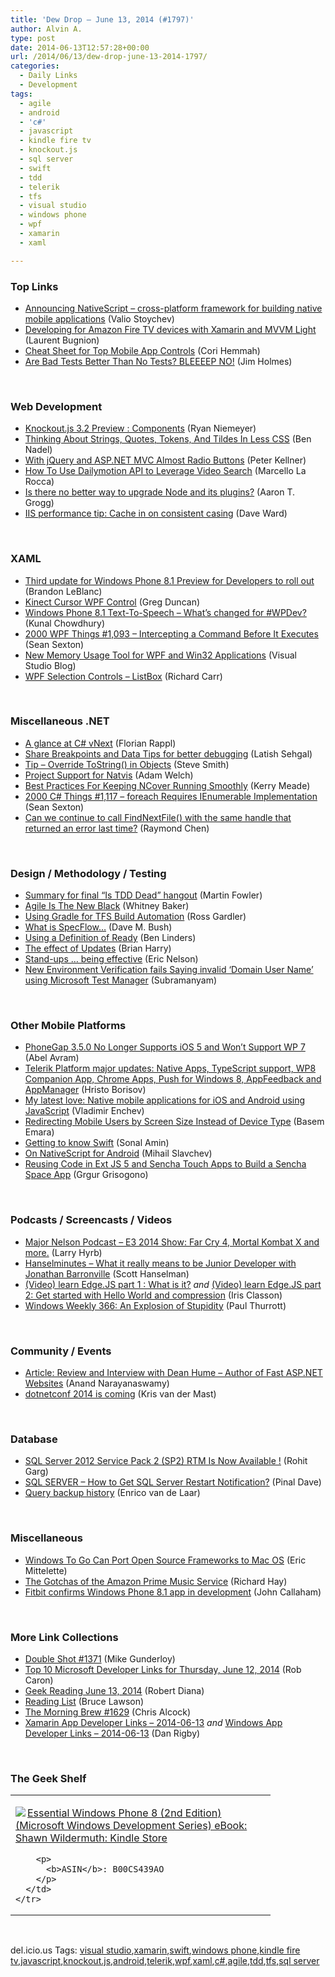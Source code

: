 ```yaml
---
title: 'Dew Drop – June 13, 2014 (#1797)'
author: Alvin A.
type: post
date: 2014-06-13T12:57:28+00:00
url: /2014/06/13/dew-drop-june-13-2014-1797/
categories:
  - Daily Links
  - Development
tags:
  - agile
  - android
  - 'c#'
  - javascript
  - kindle fire tv
  - knockout.js
  - sql server
  - swift
  - tdd
  - telerik
  - tfs
  - visual studio
  - windows phone
  - wpf
  - xamarin
  - xaml

---
```

### <a name="top"></a>Top Links

  * <a href="http://feedproxy.google.com/~r/Telerik/~3/mJ8Vxz-pSHA/announcing-nativescript---cross-platform-framework-for-building-native-mobile-applications" target="_blank">Announcing NativeScript &#8211; cross-platform framework for building native mobile applications</a> (Valio Stoychev)
  * <a href="http://feedproxy.google.com/~r/galasoft/~3/dLzz8CgWNY0/" target="_blank">Developing for Amazon Fire TV devices with Xamarin and MVVM Light</a> (Laurent Bugnion)
  * <a href="http://blog.xamarin.com/cheat-sheet-for-top-mobile-app-controls/" target="_blank">Cheat Sheet for Top Mobile App Controls</a> (Cori Hemmah)
  * <a href="http://blog.falafel.com/Blogs/jimholmes/jim-holmes/2014/06/12/are-bad-tests-better-than-no-tests-bleeeep-no!" target="_blank">Are Bad Tests Better Than No Tests? BLEEEEP NO!</a> (Jim Holmes)

&nbsp;

### <a name="web"></a>Web Development

  * <a href="http://feedproxy.google.com/~r/KnockMeOut/~3/z2PLju6S_f0/knockout-3-2-preview-components.html" target="_blank">Knockout.js 3.2 Preview : Components</a> (Ryan Niemeyer)
  * <a href="http://www.bennadel.com/blog/2645-thinking-about-strings-quotes-tokens-and-tildes-in-less-css.htm" target="_blank">Thinking About Strings, Quotes, Tokens, And Tildes In Less CSS</a> (Ben Nadel)
  * <a href="http://peterkellner.net/2014/06/12/jquery-asp-net-mvc-almost-radio-buttons/" target="_blank">With jQuery and ASP.NET MVC Almost Radio Buttons</a> (Peter Kellner)
  * <a href="http://feedproxy.google.com/~r/ProgrammableWeb/~3/muxghLRHypg/12" target="_blank">How To Use Dailymotion API to Leverage Video Search</a> (Marcello La Rocca)
  * <a href="http://aarontgrogg.com/blog/2014/06/12/is-there-no-better-way-to-upgrade-node-and-its-plugins/" target="_blank">Is there no better way to upgrade Node and its plugins?</a> (Aaron T. Grogg)
  * <a href="http://feedproxy.google.com/~r/Encosia/~3/pnA2kh8PrHE/" target="_blank">IIS performance tip: Cache in on consistent casing</a> (Dave Ward)

&nbsp;

### <a name="silverlight"></a>XAML

  * <a href="http://blogs.windows.com/windows_phone/b/windowsphone/archive/2014/06/12/third-update-for-windows-phone-8-1-preview-for-developers-to-roll-out.aspx" target="_blank">Third update for Windows Phone 8.1 Preview for Developers to roll out</a> (Brandon LeBlanc)
  * <a href="http://channel9.msdn.com/coding4fun/kinect/Kinect-Cursor-WPF-Control" target="_blank">Kinect Cursor WPF Control</a> (Greg Duncan)
  * <a href="http://feedproxy.google.com/~r/kunal2383/~3/oNfaIrLmRx4/whats-new-for-wp8dev-text2speech.html" target="_blank">Windows Phone 8.1 Text-To-Speech &#8211; What’s changed for #WPDev?</a> (Kunal Chowdhury)
  * <a href="http://wpf.2000things.com/2014/06/13/1093-intercepting-a-command-before-it-executes/" target="_blank">2000 WPF Things #1,093 – Intercepting a Command Before It Executes</a> (Sean Sexton)
  * <a href="http://blogs.msdn.com/b/visualstudio/archive/2014/06/12/new-memory-usage-tool-for-wpf-and-win32-applications.aspx" target="_blank">New Memory Usage Tool for WPF and Win32 Applications</a> (Visual Studio Blog)
  * <a href="http://feedproxy.google.com/~r/BlackwaspLatestAdditions/~3/5xYFaoB2Rag/RSSLanding.aspx" target="_blank">WPF Selection Controls &#8211; ListBox</a> (Richard Carr)

&nbsp;

### <a name="dotnet"></a>Miscellaneous .NET

  * <a href="http://www.codeproject.com/Articles/699708/A-glance-at-Csharp-vNext" target="_blank">A glance at C# vNext</a> (Florian Rappl)
  * <a href="http://visualstudiotipsandtricks.com/blog/2014/06/12/share-breakpoints-and-data-tips-for-better-debugging/" target="_blank">Share Breakpoints and Data Tips for better debugging</a> (Latish Sehgal)
  * <a href="http://ardalis.com:80/Tip-Override-ToString-in-Objects" target="_blank">Tip &#8211; Override ToString() in Objects</a> (Steve Smith)
  * <a href="http://blogs.msdn.com/b/vcblog/archive/2014/06/12/project-support-for-natvis.aspx" target="_blank">Project Support for Natvis</a> (Adam Welch)
  * <a href="http://blog.ncover.com/best-practices-keeping-ncover-running-smoothly/?utm_source=rss&utm_medium=rss&utm_campaign=best-practices-keeping-ncover-running-smoothly" target="_blank">Best Practices For Keeping NCover Running Smoothly</a> (Kerry Meade)
  * <a href="http://csharp.2000things.com/2014/06/13/1117-foreach-requires-ienumerable-implementation/" target="_blank">2000 C# Things #1,117 – foreach Requires IEnumerable Implementation</a> (Sean Sexton)
  * <a href="http://blogs.msdn.com/b/oldnewthing/archive/2014/06/12/10533529.aspx" target="_blank">Can we continue to call FindNextFile() with the same handle that returned an error last time?</a> (Raymond Chen)

&nbsp;

### <a name="design"></a>Design / Methodology / Testing

  * <a href="http://martinfowler.com/articles/is-tdd-dead/" target="_blank">Summary for final &#8220;Is TDD Dead&#8221; hangout</a> (Martin Fowler)
  * <a href="http://feeds.dzone.com/~r/zones/agile/~3/9p75qSmebhE/agile-new-black" target="_blank">Agile Is The New Black</a> (Whitney Baker)
  * <a href="http://msopentech.com/blog/2014/06/12/gradle_for_tfs_build_automation/" target="_blank">Using Gradle for TFS Build Automation</a> (Ross Gardler)
  * <a href="http://blog.dmbcllc.com/what-is-specflow/" target="_blank">What is SpecFlow…</a> (Dave M. Bush)
  * <a href="http://www.infoq.com/news/2014/06/using-definition-of-ready?utm_campaign=infoq_content&utm_source=infoq&utm_medium=feed&utm_term=global" target="_blank">Using a Definition of Ready</a> (Ben Linders)
  * <a href="http://blogs.msdn.com/b/bharry/archive/2014/06/12/the-effect-of-updates.aspx" target="_blank">The effect of Updates</a> (Brian Harry)
  * <a href="http://feedproxy.google.com/~r/IUpdateable/~3/2pgu-47CZZ4/" target="_blank">Stand-ups … being effective</a> (Eric Nelson)
  * <a href="http://blogs.msdn.com/b/visualstudioalm/archive/2014/06/13/new-environment-verification-fails-saying-invalid-domain-user-name-using-microsoft-test-manager.aspx" target="_blank">New Environment Verification fails Saying invalid &#8216;Domain User Name&#8217; using Microsoft Test Manager</a> (Subramanyam)

&nbsp;

### <a name="mobile"></a>Other Mobile Platforms

  * <a href="http://www.infoq.com/news/2014/06/phonegap-cordova-350?utm_campaign=infoq_content&utm_source=infoq&utm_medium=feed&utm_term=global" target="_blank">PhoneGap 3.5.0 No Longer Supports iOS 5 and Won’t Support WP 7</a> (Abel Avram)
  * <a href="http://feedproxy.google.com/~r/Telerik/~3/4Df4IT4uJh4/telerik-platform-major-updates-native-apps-typescript-support-wp8-companion-app-chrome-apps-push-for-windows-8-appfeedback-and-appmanager" target="_blank">Telerik Platform major updates: Native Apps, TypeScript support, WP8 Companion App, Chrome Apps, Push for Windows 8, AppFeedback and AppManager</a> (Hristo Borisov)
  * <a href="http://feedproxy.google.com/~r/Telerik/~3/NVUiONQPCi4/my-latest-love-native-mobile-applications-for-ios-and-android-using-javascript" target="_blank">My latest love: Native mobile applications for iOS and Android using JavaScript</a> (Vladimir Enchev)
  * <a href="http://blog.falafel.com/Blogs/BasemEmara/basem-emara/2014/06/12/redirecting-mobile-users-by-screen-size-instead-of-device-type" target="_blank">Redirecting Mobile Users by Screen Size Instead of Device Type</a> (Basem Emara)
  * <a href="http://blog.pluralsight.com/apple-announces-swift" target="_blank">Getting to know Swift</a> (Sonal Amin)
  * <a href="http://developer.telerik.com/featured/nativescript-android/" target="_blank">On NativeScript for Android</a> (Mihail Slavchev)
  * <a href="http://feedproxy.google.com/~r/extblog/~3/z0Mlkc8Xz8g/reusing-code-in-ext-js-5-and-sencha-touch-apps-to-build-a-sencha-space-app" target="_blank">Reusing Code in Ext JS 5 and Sencha Touch Apps to Build a Sencha Space App</a> (Grgur Grisogono)

&nbsp;

### <a name="podcasts"></a>Podcasts / Screencasts / Videos

  * <a href="http://feedproxy.google.com/~r/MajorNelsonblogcast/~3/yTBSn0xST5A/" target="_blank">Major Nelson Podcast &#8211; E3 2014 Show: Far Cry 4, Mortal Kombat X and more.</a> (Larry Hyrb)
  * <a href="http://feedproxy.google.com/~r/HanselminutesWMA/~3/7FAvrxLx-Uc/default.aspx" target="_blank">Hanselminutes &#8211; What it really means to be Junior Developer with Jonathan Barronville</a> (Scott Hanselman)
  * <a href="http://irisclasson.com/2014/06/12/video-learn-edge-js-part-1-what-is-it/" target="_blank">(Video) learn Edge.JS part 1 : What is it?</a> _and_ <a href="http://irisclasson.com/2014/06/12/video-learn-edge-js-part-2-get-started-with-hello-world-and-compression/" target="_blank">(Video) learn Edge.JS part 2: Get started with Hello World and compression</a> (Iris Classon)
  * <a href="http://winsupersite.com/podcasts/windows-weekly-366-explosion-stupidity" target="_blank">Windows Weekly 366: An Explosion of Stupidity</a> (Paul Thurrott)

&nbsp;

### <a name="events"></a>Community / Events

  * <a href="http://www.infoq.com/articles/fast-aspnet-websites-review-interview-dean-hume?utm_campaign=infoq_content&utm_source=infoq&utm_medium=feed&utm_term=global" target="_blank">Article: Review and Interview with Dean Hume &#8211; Author of Fast ASP.NET Websites</a> (Anand Narayanaswamy)
  * <a href="http://blog.krisvandermast.com/dotnetconf2014IsComing.aspx" target="_blank">dotnetconf 2014 is coming</a> (Kris van der Mast)

&nbsp;

### <a name="sql"></a>Database

  * <a href="http://www.sqlservercentral.com/blogs/mssqlfun/2014/06/12/sql-server-2012-service-pack-2-sp2-rtm-is-now-available-/" target="_blank">SQL Server 2012 Service Pack 2 (SP2) RTM Is Now Available !</a> (Rohit Garg)
  * <a href="http://blog.sqlauthority.com/2014/06/13/sql-server-how-to-get-sql-server-restart-notification/" target="_blank">SQL SERVER – How to Get SQL Server Restart Notification?</a> (Pinal Dave)
  * <a href="http://www.dotnine.nl/index.php/quick-tips/22-query-backup-history" target="_blank">Query backup history</a> (Enrico van de Laar)

&nbsp;

### <a name="misc"></a>Miscellaneous

  * <a href="http://msopentech.com/blog/2014/06/12/windows-to-go-can-port-open-source-frameworks-to-mac-os/" target="_blank">Windows To Go Can Port Open Source Frameworks to Mac OS</a> (Eric Mittelette)
  * <a href="http://www.windowsobserver.com/2014/06/12/the-gotchas-of-the-amazon-prime-music-service/" target="_blank">The Gotchas of the Amazon Prime Music Service</a> (Richard Hay)
  * <a href="http://feedproxy.google.com/~r/wmexperts/~3/COvI_SLiYa0/story01.htm" target="_blank">Fitbit confirms Windows Phone 8.1 app in development</a> (John Callaham)

&nbsp;

### <a name="links"></a>More Link Collections

  * <a href="http://afreshcup.com/home/2014/6/13/double-shot-1371.html" target="_blank">Double Shot #1371</a> (Mike Gunderloy)
  * <a href="http://blogs.msdn.com/b/robcaron/archive/2014/06/12/top-10-microsoft-developer-links-for-thursday-june-12-2014.aspx" target="_blank">Top 10 Microsoft Developer Links for Thursday, June 12, 2014</a> (Rob Caron)
  * <a href="http://feeds.regulargeek.com/~r/RegularGeek/~3/7rFkGW9VYYU/" target="_blank">Geek Reading June 13, 2014</a> (Robert Diana)
  * <a href="http://www.brucelawson.co.uk/2014/reading-list-79/" target="_blank">Reading List</a> (Bruce Lawson)
  * <a href="http://feedproxy.google.com/~r/ReflectivePerspective/~3/Y8lgDA26E84/" target="_blank">The Morning Brew #1629</a> (Chris Alcock)
  * <a href="http://xamarinappdev.com/2014/06/xamarin-app-developer-links-2014-06-13/" target="_blank">Xamarin App Developer Links &#8211; 2014-06-13</a> _and_ <a href="http://windowsappdev.com/2014/06/windows-app-developer-links-2014-06-13/" target="_blank">Windows App Developer Links &#8211; 2014-06-13</a> (Dan Rigby)

&nbsp;

### <a name="shelf"></a>The Geek Shelf

<div id="scid:7dc1bd33-94bd-46fd-a20b-0131235bcd47:1ae65d5d-818b-49cb-8e64-47157de5d9c7" class="wlWriterEditableSmartContent" style="float: none; padding-bottom: 0px; padding-top: 0px; padding-left: 0px; margin: 0px; display: inline; padding-right: 0px">
  <table cellspacing="0" cellpadding="2" width="400" border="0" unselectable="on">
    <tr>
      <td valign="top" width="400">
        <p>
          <a title="Essential Windows Phone 8 (2nd Edition) (Microsoft Windows Development Series) eBook: Shawn Wildermuth: Kindle Store" href="http://www.amazon.com/exec/obidos/ASIN/B00CS439AO/alvinashcraft-20"><img data-recalc-dims="1" decoding="async" src="https://i0.wp.com/images.amazon.com/images/P/B00CS439AO.01.MZZZZZZZ.jpg?w=660" border="0" align="left" style="float:left" />Essential Windows Phone 8 (2nd Edition) (Microsoft Windows Development Series) eBook: Shawn Wildermuth: Kindle Store</a>
        </p>
        
        <p>
          <b>ASIN</b>: B00CS439AO
        </p>
      </td>
    </tr>
  </table>
</div>

&nbsp;

<div id="scid:0767317B-992E-4b12-91E0-4F059A8CECA8:0485f58c-6d7f-4eeb-8a5b-2439fa172660" class="wlWriterEditableSmartContent" style="float: none; padding-bottom: 0px; padding-top: 0px; padding-left: 0px; margin: 0px; display: inline; padding-right: 0px">
  del.icio.us Tags: <a href="http://del.icio.us/popular/visual+studio" rel="tag">visual studio</a>,<a href="http://del.icio.us/popular/xamarin" rel="tag">xamarin</a>,<a href="http://del.icio.us/popular/swift" rel="tag">swift</a>,<a href="http://del.icio.us/popular/windows+phone" rel="tag">windows phone</a>,<a href="http://del.icio.us/popular/kindle+fire+tv" rel="tag">kindle fire tv</a>,<a href="http://del.icio.us/popular/javascript" rel="tag">javascript</a>,<a href="http://del.icio.us/popular/knockout.js" rel="tag">knockout.js</a>,<a href="http://del.icio.us/popular/android" rel="tag">android</a>,<a href="http://del.icio.us/popular/telerik" rel="tag">telerik</a>,<a href="http://del.icio.us/popular/wpf" rel="tag">wpf</a>,<a href="http://del.icio.us/popular/xaml" rel="tag">xaml</a>,<a href="http://del.icio.us/popular/c%23" rel="tag">c#</a>,<a href="http://del.icio.us/popular/agile" rel="tag">agile</a>,<a href="http://del.icio.us/popular/tdd" rel="tag">tdd</a>,<a href="http://del.icio.us/popular/tfs" rel="tag">tfs</a>,<a href="http://del.icio.us/popular/sql+server" rel="tag">sql server</a>
</div>